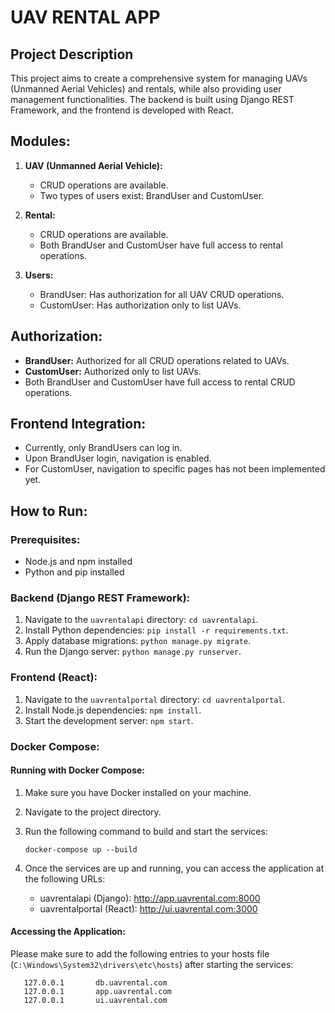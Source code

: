 # UAV RENTAL APP

## Project Description

This project aims to create a comprehensive system for managing UAVs (Unmanned Aerial Vehicles) and rentals, while also providing user management functionalities. The backend is built using Django REST Framework, and the frontend is developed with React.

## Modules:

1. **UAV (Unmanned Aerial Vehicle):**
   - CRUD operations are available.
   - Two types of users exist: BrandUser and CustomUser.

2. **Rental:**
   - CRUD operations are available.
   - Both BrandUser and CustomUser have full access to rental operations.

3. **Users:**
   - BrandUser: Has authorization for all UAV CRUD operations.
   - CustomUser: Has authorization only to list UAVs.

## Authorization:
   - **BrandUser:** Authorized for all CRUD operations related to UAVs.
   - **CustomUser:** Authorized only to list UAVs.
   - Both BrandUser and CustomUser have full access to rental CRUD operations.

## Frontend Integration:
   - Currently, only BrandUsers can log in.
   - Upon BrandUser login, navigation is enabled.
   - For CustomUser, navigation to specific pages has not been implemented yet.

## How to Run:

### Prerequisites:

- Node.js and npm installed
- Python and pip installed

### Backend (Django REST Framework):

1. Navigate to the `uavrentalapi` directory: `cd uavrentalapi`.
2. Install Python dependencies: `pip install -r requirements.txt`.
3. Apply database migrations: `python manage.py migrate`.
4. Run the Django server: `python manage.py runserver`.

### Frontend (React):

1. Navigate to the `uavrentalportal` directory: `cd uavrentalportal`.
2. Install Node.js dependencies: `npm install`.
3. Start the development server: `npm start`.

### Docker Compose:

#### Running with Docker Compose:

1. Make sure you have Docker installed on your machine.
2. Navigate to the project directory.
3. Run the following command to build and start the services:

    ```
    docker-compose up --build
    ```

4. Once the services are up and running, you can access the application at the following URLs:
   
   - uavrentalapi (Django): http://app.uavrental.com:8000
   - uavrentalportal (React): http://ui.uavrental.com:3000

#### Accessing the Application:

Please make sure to add the following entries to your hosts file (`C:\Windows\System32\drivers\etc\hosts`) after starting the services:

   ```
      127.0.0.1       db.uavrental.com
      127.0.0.1       app.uavrental.com
      127.0.0.1       ui.uavrental.com
   ```